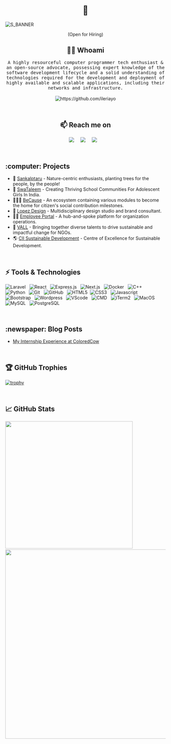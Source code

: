 <h1 align="center"> 👋 </h1>

![S_BANNER](https://github.com/Shivam-Samant/Shivam-Samant/assets/91321534/129a53af-c125-4a62-a699-9e1ca2539bb9)
<p align="center"> (Open for Hiring)</p>

<h2 align="center"> 👨‍💻 Whoami</h2>

<p align="center">
  <samp>A highly resourceful computer programmer tech enthusiast & an open-source advocate, possessing expert knowledge of the software development lifecycle and a solid understanding of technologies required for the development and deployment of highly available and scalable applications, including their networks and infrastructure.
  </samp>
  <br> <br>
  <img src="https://komarev.com/ghpvc/?username=Shivam-Samant" alt="https://github.com/ileriayo" />
</p>

<br>

<h2  align="center">📫 Reach me on</h2>
<p align="center">
  <a target="_blank"href="https://www.linkedin.com/in/shivam~samant/"><img src="https://img.shields.io/badge/linkedin-%230077B5.svg?&style=for-the-badge&logo=linkedin&logoColor=white" /></a>&nbsp;&nbsp;&nbsp;&nbsp;
  <a href="mailto:shivamsamant1111@gmail.com?subject=Hello%20Shivam,%20From%20Github"><img src="https://img.shields.io/badge/gmail-%23D14836.svg?&style=for-the-badge&logo=gmail&logoColor=white" /></a>&nbsp;&nbsp;&nbsp;&nbsp;
  <a target="_blank"href="https://twitter.com/ShivamSamant5"><img src="https://img.shields.io/badge/twitter-%231DA1F2.svg?&style=for-the-badge&logo=twitter&logoColor=white" /></a>&nbsp;&nbsp;&nbsp;&nbsp;
</p>

<br>

<h2>:computer: Projects</h2>

- 🌳 [Sankalptaru](https://sankalptaru.org/) - Nature-centric enthusiasts, planting trees for the people, by the people!
- 👧 [SwaTaleem](https://www.swataleem.org/) - Creating Thriving School Communities For Adolescent Girls In India.
- 🧑‍🤝‍🧑 [BeCause](http://because.center/) - An ecosystem containing various modules to become the home for citizen's social contribution milestones.
- 🎨 [Lopez Design](https://thisislopez.com/) - Multidisciplinary design studio and brand consultant.
- 👨‍💻 [Employee Portal](https://github.com/ColoredCow/portal) - A hub-and-spoke platform for organization operations.
- 👬 [VALL](https://vallindia.com/) - Bringing together diverse talents to drive sustainable and impactful change for NGOs.
- 🌎 [CII Sustainable Development](https://sustainabledevelopment.in/brands/sustainability-summit/) - Centre of Excellence for Sustainable Development.

<br>
  
<h2>⚡ Tools & Technologies</h2>

![Laravel](https://img.shields.io/badge/-Laravel-black?logo=laravel&style=social)&nbsp;&nbsp;
![React](https://img.shields.io/badge/-React-black?logo=react&style=social&logoColor=blue)&nbsp;&nbsp;
![Express.js](https://img.shields.io/badge/-Express.js-black?logo=express&style=social)&nbsp;&nbsp;
![Next.js](https://img.shields.io/badge/-Next.js-black?logo=next.js&style=social)&nbsp;&nbsp;
![Docker](https://img.shields.io/badge/-Docker-black?logo=docker&style=social)&nbsp;&nbsp;
![C++](https://img.shields.io/badge/-C++-00599C?style=flat-square&logo=c)&nbsp;&nbsp;
![Python](https://img.shields.io/badge/-Python-black?logo=python&style=social)&nbsp;&nbsp;
![Git](https://img.shields.io/badge/-Git-black?logo=git&style=social)&nbsp;&nbsp;
![GitHub](https://img.shields.io/badge/-GitHub-black?logo=github&style=social)&nbsp;&nbsp;
![HTML5](https://img.shields.io/badge/-HTML5-black?logo=html5&style=social)&nbsp;
![CSS3](https://img.shields.io/badge/-CSS3-black?logo=css3&style=social)&nbsp;&nbsp;
![Javascript](https://img.shields.io/badge/-Javascript-black?logo=javascript&style=social&logoColor=yellow)&nbsp;&nbsp;
![Bootstrap](https://img.shields.io/badge/-Bootstrap-563D7C?style=flat-square&logo=bootstrap)&nbsp;&nbsp;
![Wordpress](https://img.shields.io/badge/-Wordpress-black?logo=wordpress&style=social)&nbsp;&nbsp;
![VScode](https://img.shields.io/badge/-VScode-black?logo=visual-studio-code&style=social)&nbsp;&nbsp;
![CMD](https://img.shields.io/badge/-Command%20Prompt-black?logo=windows%20terminal&style=social)&nbsp;&nbsp;
![iTerm2](https://img.shields.io/badge/-iTerm2-black?logo=Apple&style=social)&nbsp;&nbsp;
![MacOS](https://img.shields.io/badge/-MacOS-black?logo=Apple&style=social)&nbsp;&nbsp;
![MySQL](https://img.shields.io/badge/-MySQL-black?logo=mysql&style=social&logoColor=blue)&nbsp;&nbsp;
![PostgreSQL](https://img.shields.io/badge/-PostgreSQL-black?logo=postgresql&style=social&logoColor=blue)&nbsp;&nbsp;

<br>

<h2> :newspaper: Blog Posts </h2>

- [My Internship Experience at ColoredCow](https://medium.com/@shivamsamant1111/my-internship-experience-at-coloredcow-f97256e27b72)

<br>

<h2>🏆 GitHub Trophies</h2>

[![trophy](https://github-profile-trophy.vercel.app/?username=AkhileshNegi&margin-w=5)](https://github.com/AkhileshNegi/github-profile-trophy)

<br>

<h2>&#x1f4c8; GitHub Stats</h2>
<p align="left">
  <img src = "https://github-readme-stats.vercel.app/api?username=Shivam-Samant&show_icons=true&theme=vue" width = 400>
  &nbsp;
  <img src="http://github-profile-summary-cards.vercel.app/api/cards/profile-details?username=Shivam-Samant&theme=2077" width=595 />
</p>
